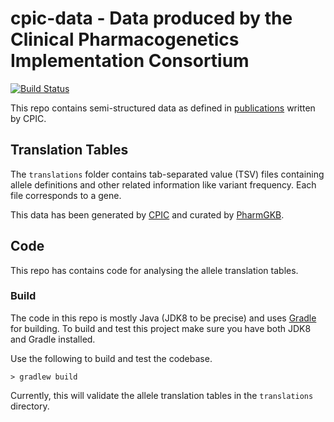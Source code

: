 # cpic-data - Data produced by the Clinical Pharmacogenetics Implementation Consortium

[![Build Status](https://travis-ci.org/PharmGKB/cpic-data.svg?branch=master)](https://travis-ci.org/PharmGKB/cpic-data)

This repo contains semi-structured data as defined in [publications](https://cpicpgx.org/publications/) written by CPIC.


## Translation Tables

The `translations` folder contains tab-separated value (TSV) files containing allele definitions and other related information like variant frequency. Each file corresponds to a gene. 


This data has been generated by [CPIC](https://cpicpgx.org) and curated by [PharmGKB](https://www.pharmgkb.org).


## Code

This repo has contains code for analysing the allele translation tables. 


### Build

The code in this repo is mostly Java (JDK8 to be precise) and uses [Gradle](http://gradle.org) for building. To build and test this project make sure you have both JDK8 and Gradle installed.

Use the following to build and test the codebase.

```
> gradlew build
```

Currently, this will validate the allele translation tables in the `translations` directory.
